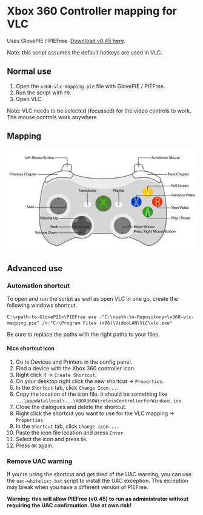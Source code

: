 # Xbox 360 Controller mapping for VLC

Uses GlovePIE / PIEFree. [Download v0.45 here](http://glovepie.org/GlovePIE045Free.zip).

Note: this script assumes the default hotkeys are used in VLC.


## Normal use

1. Open the `x360-vlc-mapping.pie` file with GlovePIE / PIEFree.
2. Run the script with `F9`.
3. Open VLC.

Note: VLC needs to be selected (focussed) for the video controls to work.
The mouse controls work anywhere.


## Mapping

![Mapping Scheme](scheme.png)


## Advanced use

### Automation shortcut

To open and run the script as well as open VLC in one go, create the following windows shortcut.

```
C:\<path-to-GlovePIE>\PIEFree.exe -"C:\<path-to-Repository>\x360-vlc-mapping.pie" /r:"C:\Program Files (x86)\VideoLAN\VLC\vlc.exe"
```

Be sure to replace the paths with the right paths to your files.

#### Nice shortcut icon

1. Go to Devices and Printers in the config panel.
2. Find a device with the Xbox 360 controller icon.
3. Right click it -> `Create Shortcut`.
4. On your desktop right click the new shortcut -> `Properties`.
5. In the `Shortcut` tab, click `Change Icon...`.
6. Copy the location of the icon file. It should be something like `...\appdata\local\...\XBOX360WirelessControllerforWindows.ico`.
7. Close the dialogues and delete the shortcut.
8. Right click the shortcut you want to use for the VLC mapping -> `Properties`.
9. In the `Shortcut` tab, click `Change Icon...`.
10. Paste the icon file location and press `Enter`.
11. Select the icon and press `OK`.
12. Press `OK` again.

### Remove UAC warning

If you're using the shortcut and get tired of the UAC warning, you can use the `uac-whitelist.bat` script to install the UAC exception. This exception may break when you have a different version of PIEFree.

**Warning: this will allow PIEFree (v0.45) to run as administrator without requiring the UAC confirmation. Use at own risk!**